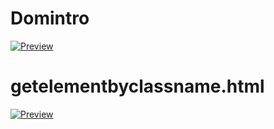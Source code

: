 # Domintro
[![Preview](https://img.shields.io/badge/Preview-green?style=for-the-badge&logo=github)](https://siddu-06-0405.github.io/js/domintro.html)

# getelementbyclassname.html
[![Preview](https://img.shields.io/badge/Preview-green?style=for-the-badge&logo=github)](https://siddu-06-0405.github.io/js/getelementbyclassname.html)